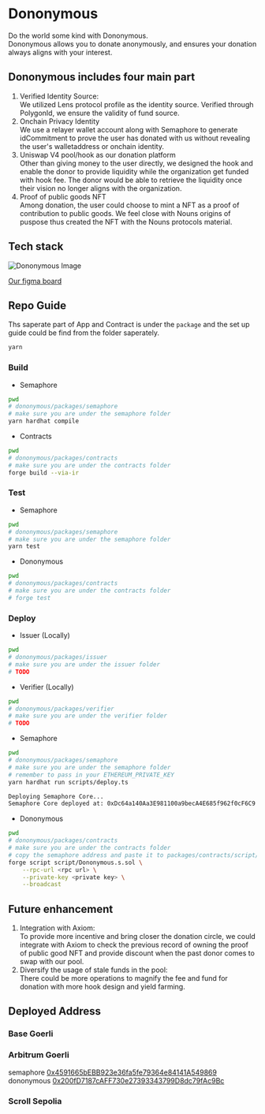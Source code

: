 # Dononymous

Do the world some kind with Dononymous.</br>
Dononymous allows you to donate anonymously, and ensures your donation always aligns with your interest.

## Dononymous includes four main part

1. Verified Identity Source: </br>
   We utilized Lens protocol profile as the identity source. Verified through PolygonId, we ensure the validity of fund source.
2. Onchain Privacy Identity </br>
   We use a relayer wallet account along with Semaphore to generate idCommitment to prove the user has donated with us without revealing the user's walletaddress or onchain identity.
3. Uniswap V4 pool/hook as our donation platform </br>
   Other than giving money to the user directly, we designed the hook and enable the donor to provide liquidity while the organization get funded with hook fee. The donor would be able to retrieve the liquidity once their vision no longer aligns with the organization.
4. Proof of public goods NFT </br>
   Among donation, the user could choose to mint a NFT as a proof of contribution to public goods. We feel close with Nouns origins of puspose thus created the NFT with the Nouns protocols material.

## Tech stack

![Dononymous Image](https://github.com/0xDononymous/dononymous/assets/48847495/1ba0b199-7500-4994-a8b8-49f94940b0b2)

[Our figma board](https://www.figma.com/file/kx2dF6nh1GdXSMbzXCewdE/ZKoupon?type=design&node-id=101%3A2&mode=design&t=bTVxkG3VKebXW0Xf-1)

## Repo Guide

Ths saperate part of App and Contract is under the `package` and the set up guide could be find from the folder saperately.

```bash
yarn
```

### Build

* Semaphore

```bash
pwd
# dononymous/packages/semaphore
# make sure you are under the semaphore folder
yarn hardhat compile
```

* Contracts

```bash
pwd
# dononymous/packages/contracts
# make sure you are under the contracts folder
forge build --via-ir
```

### Test

* Semaphore

```bash
pwd
# dononymous/packages/semaphore
# make sure you are under the semaphore folder
yarn test
```

* Dononymous

```bash
pwd
# dononymous/packages/contracts
# make sure you are under the contracts folder
# forge test
```

### Deploy

* Issuer (Locally)

```bash
pwd
# dononymous/packages/issuer
# make sure you are under the issuer folder
# TODO
```

* Verifier (Locally)

```bash
pwd
# dononymous/packages/verifier
# make sure you are under the verifier folder
# TODO
```

* Semaphore

```bash
pwd
# dononymous/packages/semaphore
# make sure you are under the semaphore folder
# remember to pass in your ETHEREUM_PRIVATE_KEY
yarn hardhat run scripts/deploy.ts

Deploying Semaphore Core...
Semaphore Core deployed at: 0xDc64a140Aa3E981100a9becA4E685f962f0cF6C9
```

* Dononymous

```bash
pwd
# dononymous/packages/contracts
# make sure you are under the contracts folder
# copy the semaphore address and paste it to packages/contracts/script/Dononymous.s.sol#L18
forge script script/Dononymous.s.sol \
    --rpc-url <rpc url> \
    --private-key <private key> \
    --broadcast
```

## Future enhancement

1. Integration with Axiom:</br>
   To provide more incentive and bring closer the donation circle, we could integrate with Axiom to check the previous record of owning the proof of public good NFT and provide discount when the past donor comes to swap with our pool.
2. Diversify the usage of stale funds in the pool: </br>
   There could be more operations to magnify the fee and fund for donation with more hook design and yield farming.

## Deployed Address

### Base Goerli

### Arbitrum Goerli
semaphore [0x4591665bEBB923e36fa5fe79364e84141A549869](https://goerli.arbiscan.io/address/0x4591665bEBB923e36fa5fe79364e84141A549869#code)
dononymous [0x200fD7187cAFF730e27393343799D8dc79fAc9Bc](https://goerli.arbiscan.io/address/0x200fD7187cAFF730e27393343799D8dc79fAc9Bc#code)

### Scroll Sepolia
